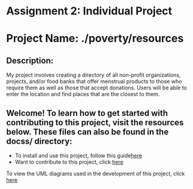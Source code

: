 # **Assignment 2:** Individual Project
# Project Name: ./poverty/resources

## Description:
My project involves creating a directory of all non-profit organizations, projects, and/or food banks that offer menstrual products to those who require them as well as those that accept donations. Users will be able to enter the location and find places that are the closest to them.


## Welcome! To learn how to get started with contributing to this project, visit the resources below. These files can also be found in the docss/ directory:
* To install and use this project, follow this guide[here](./docs/Installation_Guide.md)
* Want to contribute to this project, click [here](./docs/Contributions.md)


To view the UML diagrams used in the development of this project, click [here](./docs/diagrams/)

